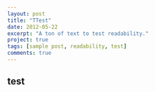 ```yaml
---
layout: post
title: "TTest"
date: 2012-05-22
excerpt: "A ton of text to test readability."
project: true
tags: [sample post, readability, test]
comments: true
---
```


## test
